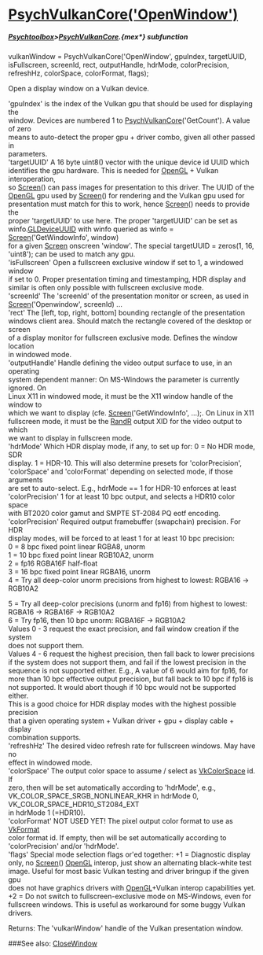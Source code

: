 # [PsychVulkanCore('OpenWindow')](PsychVulkanCore-OpenWindow) 
##### [Psychtoolbox](Psychtoolbox)>[PsychVulkanCore](PsychVulkanCore).{mex*} subfunction

vulkanWindow = PsychVulkanCore('OpenWindow', gpuIndex, targetUUID, isFullscreen, screenId, rect, outputHandle, hdrMode, colorPrecision, refreshHz, colorSpace, colorFormat, flags);

Open a display window on a Vulkan device.  
  
'gpuIndex' is the index of the Vulkan gpu that should be used for displaying the  
window. Devices are numbered 1 to [PsychVulkanCore](PsychVulkanCore)('GetCount'). A value of zero  
means to auto-detect the proper gpu + driver combo, given all other passed in  
parameters.  
'targetUUID' A 16 byte uint8() vector with the unique device id UUID which  
identifies the gpu hardware. This is needed for [OpenGL](OpenGL) + Vulkan interoperation,  
so [Screen](Screen)() can pass images for presentation to this driver. The UUID of the  
[OpenGL](OpenGL) gpu used by [Screen](Screen)() for rendering and the Vulkan gpu used for  
presentation must match for this to work, hence [Screen](Screen)() needs to provide the  
proper 'targetUUID' to use here. The proper 'targetUUID' can be set as  
winfo.[GLDeviceUUID](GLDeviceUUID) with winfo queried as winfo = [Screen](Screen)('GetWindowInfo', window)  
for a given [Screen](Screen) onscreen 'window'. The special targetUUID = zeros(1, 16,  
'uint8'); can be used to match any gpu.  
'isFullscreen' Open a fullscreen exclusive window if set to 1, a windowed window  
if set to 0. Proper presentation timing and timestamping, HDR display and  
similar is often only possible with fullscreen exclusive mode.  
'screenId' The 'screenId' of the presentation monitor or screen, as used in  
[Screen](Screen)('Openwindow', screenId) ...  
'rect' The [left, top, right, bottom] bounding rectangle of the presentation  
windows client area. Should match the rectangle covered of the desktop or screen  
of a display monitor for fullscreen exclusive mode. Defines the window location  
in windowed mode.  
'outputHandle' Handle defining the video output surface to use, in an operating  
system dependent manner: On MS-Windows the parameter is currently ignored. On  
Linux X11 in windowed mode, it must be the X11 window handle of the window to  
which we want to display (cfe. [Screen](Screen)('GetWindowInfo', ...);. On Linux in X11  
fullscreen mode, it must be the [RandR](RandR) output XID for the video output to which  
we want to display in fullscreen mode.  
'hdrMode' Which HDR display mode, if any, to set up for: 0 = No HDR mode, SDR  
display. 1 = HDR-10. This will also determine presets for 'colorPrecision',  
'colorSpace' and 'colorFormat' depending on selected mode, if those arguments  
are set to auto-select. E.g., hdrMode == 1 for HDR-10 enforces at least  
'colorPrecision' 1 for at least 10 bpc output, and selects a HDR10 color space  
with BT2020 color gamut and SMPTE ST-2084 PQ eotf encoding.  
'colorPrecision' Required output framebuffer (swapchain) precision. For HDR  
display modes, will be forced to at least 1 for at least 10 bpc precision:  
0 = 8 bpc fixed point linear RGBA8, unorm  
1 = 10 bpc fixed point linear RGB10A2, unorm  
2 = fp16 RGBA16F half-float  
3 = 16 bpc fixed point linear RGBA16, unorm  
4 = Try all deep-color unorm precisions from highest to lowest: RGBA16 -\>  
RGB10A2  
  
5 = Try all deep-color precisions (unorm and fp16) from highest to lowest:  
RGBA16 -\> RGBA16F -\> RGB10A2  
6 = Try fp16, then 10 bpc unorm: RGBA16F -\> RGB10A2  
Values 0 - 3 request the exact precision, and fail window creation if the system  
does not support them.  
Values 4 - 6 request the highest precision, then fall back to lower precisions  
if the system does not support them, and fail if the lowest precision in the  
sequence is not supported either. E.g., A value of 6 would aim for fp16, for  
more than 10 bpc effective output precision, but fall back to 10 bpc if fp16 is  
not supported. It would abort though if 10 bpc would not be supported either.  
This is a good choice for HDR display modes with the highest possible precision  
that a given operating system + Vulkan driver + gpu + display cable + display  
combination supports.  
'refreshHz' The desired video refresh rate for fullscreen windows. May have no  
effect in windowed mode.  
'colorSpace' The output color space to assume / select as [VkColorSpace](VkColorSpace) id. If  
zero, then will be set automatically according to 'hdrMode', e.g.,  
VK\_COLOR\_SPACE\_SRGB\_NONLINEAR\_KHR in hdrMode 0, VK\_COLOR\_SPACE\_HDR10\_ST2084\_EXT  
in hdrMode 1 (=HDR10).  
'colorFormat' NOT USED YET! The pixel output color format to use as [VkFormat](VkFormat)  
color format id. If empty, then will be set automatically according to  
'colorPrecision' and/or 'hdrMode'.  
'flags' Special mode selection flags or'ed together: +1 = Diagnostic display  
only, no [Screen](Screen)() [OpenGL](OpenGL) interop, just show an alternating black-white test  
image. Useful for most basic Vulkan testing and driver bringup if the given gpu  
does not have graphics drivers with [OpenGL](OpenGL)+Vulkan interop capabilities yet.  
+2 = Do not switch to fullscreen-exclusive mode on MS-Windows, even for  
fullscreen windows. This is useful as workaround for some buggy Vulkan drivers.  
  
  
Returns: The 'vulkanWindow' handle of the Vulkan presentation window.  
  


###See also:
[CloseWindow](PsychVulkanCore-CloseWindow)
